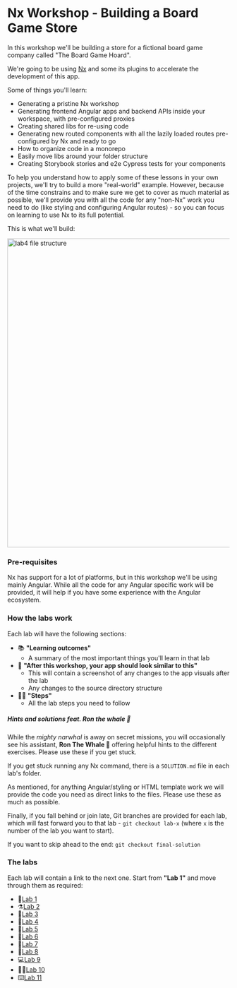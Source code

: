 # Nx Workshop - Building a Board Game Store

In this workshop we'll be building a store for a fictional board game company called "The Board Game Hoard".

We're going to be using [Nx](https://nx.dev/) and some its plugins to accelerate the development of this app.

Some of things you'll learn:

- Generating a pristine Nx workshop
- Generating frontend Angular apps and backend APIs inside your workspace, with pre-configured proxies
- Creating shared libs for re-using code
- Generating new routed components with all the lazily loaded routes pre-configured by Nx and ready to go
- How to organize code in a monorepo
- Easily move libs around your folder structure
- Creating Storybook stories and e2e Cypress tests for your components

To help you understand how to apply some of these lessons in your own projects, we'll try to build a more "real-world" example. However, because of the time constrains and to make sure we get to cover as much material as possible, we'll provide you with all the code for any "non-Nx" work you need to do (like styling and configuring Angular routes) - so you can focus on learning to use Nx to its full potential.

This is what we'll build:

  <img src="docs/assets/game-demo.gif" height="700" alt="lab4 file structure">

### Pre-requisites

Nx has support for a lot of platforms, but in this workshop we'll be using mainly Angular. While all the code for any Angular specific work will be provided, it will help if you have some experience with the Angular ecosystem.

### How the labs work

Each lab will have the following sections:

- 📚 **"Learning outcomes"**
  - A summary of the most important things you'll learn in that lab
- 📲 **"After this workshop, your app should look similar to this"**
  - This will contain a screenshot of any changes to the app visuals after the lab
  - Any changes to the source directory structure
- 🏋️‍♀️ **"Steps"**
  - All the lab steps you need to follow

##### Hints and solutions feat. Ron the whale 🐳

While the _mighty narwhal_ is away on secret missions, you will occasionally see his assistant, **Ron The Whale 🐳** offering helpful hints to the different exercises. Please use these if you get stuck.

If you get stuck running any Nx command, there is a `SOLUTION.md` file in each lab's folder.

As mentioned, for anything Angular/styling or HTML template work we will provide the code you need as direct links to the files. Please use these as much as possible.

Finally, if you fall behind or join late, Git branches are provided for each lab, which will fast forward you to that lab - `git checkout lab-x` (where `x` is the number of the lab you want to start).

If you want to skip ahead to the end: `git checkout final-solution`

### The labs

Each lab will contain a link to the next one. Start from **"Lab 1"** and move through them as required:

- 🔬[Lab 1](https://github.com/nrwl/nx-workshop/blob/master/docs/lab1/LAB.md)
- ⚗️[Lab 2](https://github.com/nrwl/nx-workshop/blob/master/docs/lab2/LAB.md)
- 🧪[Lab 3](https://github.com/nrwl/nx-workshop/blob/master/docs/lab3/LAB.md)
- 🔭[Lab 4](https://github.com/nrwl/nx-workshop/blob/master/docs/lab4/LAB.md)
- 🧬[Lab 5](https://github.com/nrwl/nx-workshop/blob/master/docs/lab5/LAB.md)
- 🧮[Lab 6](https://github.com/nrwl/nx-workshop/blob/master/docs/lab6/LAB.md)
- 🤖[Lab 7](https://github.com/nrwl/nx-workshop/blob/master/docs/lab7/LAB.md)
- 📐[Lab 8](https://github.com/nrwl/nx-workshop/blob/master/docs/lab8/LAB.md)
- 💻[Lab 9](https://github.com/nrwl/nx-workshop/blob/master/docs/lab9/LAB.md)
- 👩‍💻[Lab 10](https://github.com/nrwl/nx-workshop/blob/master/docs/lab10%20-%20bonus/LAB.md)
- ⌨️[Lab 11](https://github.com/nrwl/nx-workshop/blob/master/docs/lab11%20-%20bonus/LAB.md)
